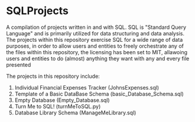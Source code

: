 # SQLProjects
A compilation of projects written in and with SQL. SQL is "Standard Query Language" and is primarily utilized for data structuring and data analysis. The projects within this repository exercise SQL for a wide range of data purposes, in order to allow users and entities to freely orchestrate any of the files within this repository, the licensing has been set to MIT, allawoing users and entities to do (almost) anything they want with any and every file presented

The projects in this repository include:
1) Individual Financial Expenses Tracker (JohnsExpenses.sql)
2) Template of a Basic DataBase Schema (basic_Database_Schema.sql)
3) Empty Database (Empty_Database.sql)
4) Turn Me to SQL! (turnMeToSQL.py)
5) Database Library Schema (ManageMeLibrary.sql)
